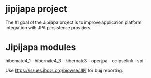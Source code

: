 jipijapa project
================
The #1 goal of the Jipijapa project is to improve application platform integration with JPA persistence providers.  

Jipijapa modules
================

hibernate4_1  - 
hibernate4_3  - 
hibernate3  - 
openjpa - 
eclipselink - 
spi - 

Use https://issues.jboss.org/browse/JIPI for bug reporting.
